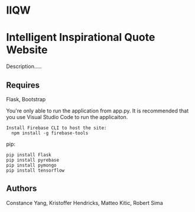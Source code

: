 # IIQW
<h1>Intelligent Inspirational Quote Website</h1>


<p>
</p>
Description.....

## Requires
Flask, Bootstrap
<p>
You're only able to run the application from app.py. It is recommended that you use Visual Studio Code to run the applicaiton.  
</p>

```
Install Firebase CLI to host the site:
  npm install -g firebase-tools
```

pip:
```
pip install Flask
pip install pyrebase
pip install pymongo
pip install tensorflow

```
## Authors
Constance Yang, Kristoffer Hendricks, Matteo Kitic, Robert Sima

